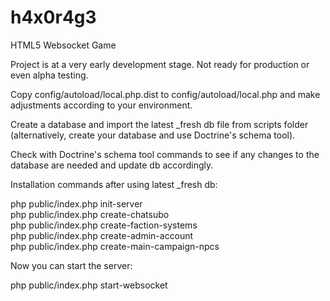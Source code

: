 # h4x0r4g3
HTML5 Websocket Game

Project is at a very early development stage. Not ready for production or even alpha testing.

Copy config/autoload/local.php.dist to config/autoload/local.php and make adjustments according to your environment.

Create a database and import the latest _fresh db file from scripts folder (alternatively, create your database and use Doctrine's schema tool).

Check with Doctrine's schema tool commands to see if any changes to the database are needed and update db accordingly.

Installation commands after using latest _fresh db:

php public/index.php init-server<br/>
php public/index.php create-chatsubo<br/>
php public/index.php create-faction-systems<br/>
php public/index.php create-admin-account<br/>
php public/index.php create-main-campaign-npcs

Now you can start the server:

php public/index.php start-websocket
